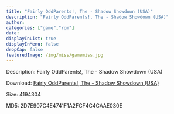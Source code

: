 ```yaml
---
title: "Fairly OddParents!, The - Shadow Showdown (USA)"
description: "Fairly OddParents!, The - Shadow Showdown (USA)"
author: 
categories: ["game","rom"]
date: 
displayInList: true
displayInMenu: false
dropCap: false
featuredImage: /img/miss/gamemiss.jpg
---
```


Description: Fairly OddParents!, The - Shadow Showdown (USA)

Download: <a style="text-decoration:underline;" href="https://mega.nz/#!mbRUTY5b!3d9LzJshjgI78jeu-O1lPl1fEUoU-YnzHurA_J4CQrc" target = "_blank" rel = "nofollow" > Fairly OddParents!, The - Shadow Showdown (USA)</a>

Size: 4194304

MD5: 2D7E907C4E4741F1A2FCF4C4CAAE030E

